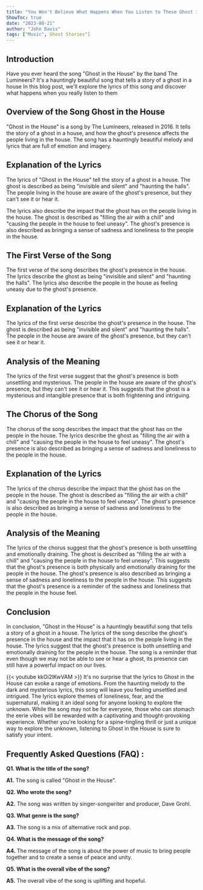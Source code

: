 ```yaml
---
title: "You Won't Believe What Happens When You Listen to These Ghost in the House Lyrics!"
ShowToc: true 
date: "2023-08-21"
author: "John Davis" 
tags: ["Music", Ghost Stories"]
---
```

## Introduction 

Have you ever heard the song "Ghost in the House" by the band The Lumineers? It's a hauntingly beautiful song that tells a story of a ghost in a house In this blog post, we'll explore the lyrics of this song and discover what happens when you really listen to them

## Overview of the Song Ghost in the House

"Ghost in the House" is a song by The Lumineers, released in 2016. It tells the story of a ghost in a house, and how the ghost's presence affects the people living in the house. The song has a hauntingly beautiful melody and lyrics that are full of emotion and imagery.

## Explanation of the Lyrics

The lyrics of "Ghost in the House" tell the story of a ghost in a house. The ghost is described as being "invisible and silent" and "haunting the halls". The people living in the house are aware of the ghost's presence, but they can't see it or hear it. 

The lyrics also describe the impact that the ghost has on the people living in the house. The ghost is described as "filling the air with a chill" and "causing the people in the house to feel uneasy". The ghost's presence is also described as bringing a sense of sadness and loneliness to the people in the house. 

## The First Verse of the Song

The first verse of the song describes the ghost's presence in the house. The lyrics describe the ghost as being "invisible and silent" and "haunting the halls". The lyrics also describe the people in the house as feeling uneasy due to the ghost's presence. 

## Explanation of the Lyrics

The lyrics of the first verse describe the ghost's presence in the house. The ghost is described as being "invisible and silent" and "haunting the halls". The people in the house are aware of the ghost's presence, but they can't see it or hear it. 

## Analysis of the Meaning

The lyrics of the first verse suggest that the ghost's presence is both unsettling and mysterious. The people in the house are aware of the ghost's presence, but they can't see it or hear it. This suggests that the ghost is a mysterious and intangible presence that is both frightening and intriguing. 

## The Chorus of the Song

The chorus of the song describes the impact that the ghost has on the people in the house. The lyrics describe the ghost as "filling the air with a chill" and "causing the people in the house to feel uneasy". The ghost's presence is also described as bringing a sense of sadness and loneliness to the people in the house. 

## Explanation of the Lyrics

The lyrics of the chorus describe the impact that the ghost has on the people in the house. The ghost is described as "filling the air with a chill" and "causing the people in the house to feel uneasy". The ghost's presence is also described as bringing a sense of sadness and loneliness to the people in the house. 

## Analysis of the Meaning

The lyrics of the chorus suggest that the ghost's presence is both unsettling and emotionally draining. The ghost is described as "filling the air with a chill" and "causing the people in the house to feel uneasy". This suggests that the ghost's presence is both physically and emotionally draining for the people in the house. The ghost's presence is also described as bringing a sense of sadness and loneliness to the people in the house. This suggests that the ghost's presence is a reminder of the sadness and loneliness that the people in the house feel. 

## Conclusion

In conclusion, "Ghost in the House" is a hauntingly beautiful song that tells a story of a ghost in a house. The lyrics of the song describe the ghost's presence in the house and the impact that it has on the people living in the house. The lyrics suggest that the ghost's presence is both unsettling and emotionally draining for the people in the house. The song is a reminder that even though we may not be able to see or hear a ghost, its presence can still have a powerful impact on our lives.

{{< youtube kkOi2lKwVAM >}} 
It's no surprise that the lyrics to Ghost in the House can evoke a range of emotions. From the haunting melody to the dark and mysterious lyrics, this song will leave you feeling unsettled and intrigued. The lyrics explore themes of loneliness, fear, and the supernatural, making it an ideal song for anyone looking to explore the unknown. While the song may not be for everyone, those who can stomach the eerie vibes will be rewarded with a captivating and thought-provoking experience. Whether you're looking for a spine-tingling thrill or just a unique way to explore the unknown, listening to Ghost in the House is sure to satisfy your intent.

## Frequently Asked Questions (FAQ) :
**Q1. What is the title of the song?**

**A1.** The song is called "Ghost in the House".

**Q2. Who wrote the song?**

**A2.** The song was written by singer-songwriter and producer, Dave Grohl.

**Q3. What genre is the song?**

**A3.** The song is a mix of alternative rock and pop.

**Q4. What is the message of the song?**

**A4.** The message of the song is about the power of music to bring people together and to create a sense of peace and unity.

**Q5. What is the overall vibe of the song?**

**A5.** The overall vibe of the song is uplifting and hopeful.



